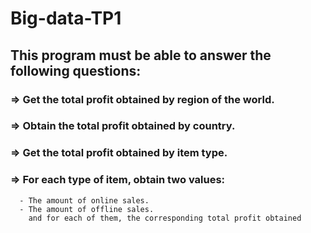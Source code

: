 # Big-data-TP1
## This program must be able to answer the following questions:
### => Get the total profit obtained by region of the world.
### => Obtain the total profit obtained by country.
### => Get the total profit obtained by item type.
### => For each type of item, obtain two values:
      - The amount of online sales.
      - The amount of offline sales.
        and for each of them, the corresponding total profit obtained
   
